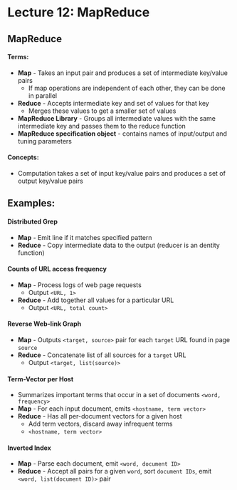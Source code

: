 # Lecture 12: MapReduce
## MapReduce
#### Terms:
- **Map** - Takes an input pair and produces a set of intermediate key/value pairs
  - If map operations are independent of each other, they can be done in parallel
- **Reduce** - Accepts intermediate key and set of values for that key
  - Merges these values to get a smaller set of values
- **MapReduce Library** - Groups all intermediate values with the same intermediate key and passes them to the reduce function
- **MapReduce specification object** - contains names of input/output and tuning parameters
#### Concepts:
- Computation takes a set of input key/value pairs and produces a set of output key/value pairs
## Examples:
#### Distributed Grep
- **Map** - Emit line if it matches specified pattern
- **Reduce** - Copy intermediate data to the output (reducer is an dentity function)
#### Counts of URL access frequency
- **Map** - Process logs of web page requests
  - Output `<URL, 1>`
- **Reduce** - Add together all values for a particular URL
  - Output `<URL, total count>`
#### Reverse Web-link Graph
- **Map** - Outputs `<target, source>` pair for each `target` URL found in page `source`
- **Reduce** - Concatenate list of all sources for a `target` URL
  - Output `<target, list(source)>`
#### Term-Vector per Host
- Summarizes important terms that occur in a set of documents `<word, frequency>`
- **Map** - For each input document, emits `<hostname, term vector>`
- **Reduce** - Has all per-document vectors for a given host
  - Add term vectors, discard away infrequent terms
  - `<hostname, term vector>`
#### Inverted Index
- **Map** - Parse each document, emit `<word, document ID>`
- **Reduce** - Accept all pairs for a given `word`, sort `document IDs`, emit `<word, list(document ID)>` pair
